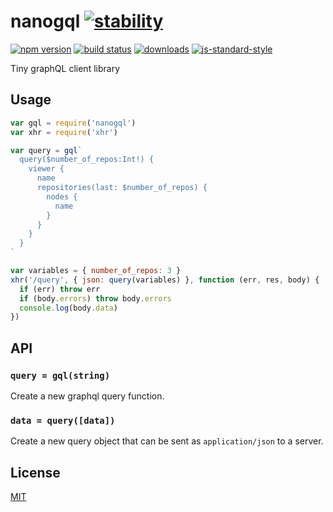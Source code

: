 # nanogql [![stability][0]][1]
[![npm version][2]][3] [![build status][4]][5]
[![downloads][8]][9] [![js-standard-style][10]][11]

Tiny graphQL client library

## Usage
```js
var gql = require('nanogql')
var xhr = require('xhr')

var query = gql`
  query($number_of_repos:Int!) {
    viewer {
      name
      repositories(last: $number_of_repos) {
        nodes {
          name
        }
      }
    }
  }
`

var variables = { number_of_repos: 3 }
xhr('/query', { json: query(variables) }, function (err, res, body) {
  if (err) throw err
  if (body.errors) throw body.errors
  console.log(body.data)
})
```

## API
### `query = gql(string)`
Create a new graphql query function.

### `data = query([data])`
Create a new query object that can be sent as `application/json` to a server.

## License
[MIT](https://tldrlegal.com/license/mit-license)

[0]: https://img.shields.io/badge/stability-experimental-orange.svg?style=flat-square
[1]: https://nodejs.org/api/documentation.html#documentation_stability_index
[2]: https://img.shields.io/npm/v/nanogql.svg?style=flat-square
[3]: https://npmjs.org/package/nanogql
[4]: https://img.shields.io/travis/yoshuawuyts/nanogql/master.svg?style=flat-square
[5]: https://travis-ci.org/yoshuawuyts/nanogql
[6]: https://img.shields.io/codecov/c/github/yoshuawuyts/nanogql/master.svg?style=flat-square
[7]: https://codecov.io/github/yoshuawuyts/nanogql
[8]: http://img.shields.io/npm/dm/nanogql.svg?style=flat-square
[9]: https://npmjs.org/package/nanogql
[10]: https://img.shields.io/badge/code%20style-standard-brightgreen.svg?style=flat-square
[11]: https://github.com/feross/standard
